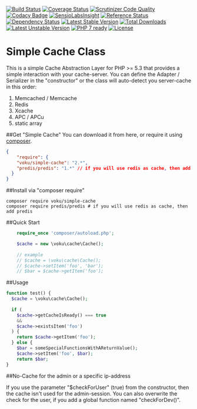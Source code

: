 [![Build Status](https://travis-ci.org/voku/simple-cache.svg?branch=master)](https://travis-ci.org/voku/simple-cache)
[![Coverage Status](https://coveralls.io/repos/github/voku/simple-cache/badge.svg?branch=master)](https://coveralls.io/github/voku/simple-cache?branch=master)
[![Scrutinizer Code Quality](https://scrutinizer-ci.com/g/voku/simple-cache/badges/quality-score.png?b=master)](https://scrutinizer-ci.com/g/voku/simple-cache/?branch=master)
[![Codacy Badge](https://www.codacy.com/project/badge/5846d2a46599486486b3956c0ce11a18)](https://www.codacy.com/app/voku/simple-cache)
[![SensioLabsInsight](https://insight.sensiolabs.com/projects/4926981d-ecb1-482b-a15c-447954b9bd66/mini.png)](https://insight.sensiolabs.com/projects/4926981d-ecb1-482b-a15c-447954b9bd66)
[![Reference Status](https://www.versioneye.com/php/voku:simple-cache/reference_badge.svg?style=flat)](https://www.versioneye.com/php/voku:simple-cache/references)
[![Dependency Status](https://www.versioneye.com/php/voku:simple-cache/dev-master/badge.svg)](https://www.versioneye.com/php/voku:simple-cache/dev-master)
[![Latest Stable Version](https://poser.pugx.org/voku/simple-cache/v/stable)](https://packagist.org/packages/voku/simple-cache) 
[![Total Downloads](https://poser.pugx.org/voku/simple-cache/downloads)](https://packagist.org/packages/voku/simple-cache) 
[![Latest Unstable Version](https://poser.pugx.org/voku/simple-cache/v/unstable)](https://packagist.org/packages/voku/simple-cache)
[![PHP 7 ready](http://php7ready.timesplinter.ch/voku/simple-cache/badge.svg)](https://travis-ci.org/voku/simple-cache)
[![License](https://poser.pugx.org/voku/simple-cache/license)](https://packagist.org/packages/voku/simple-cache)


Simple Cache Class
===================

This is a simple Cache Abstraction Layer for PHP >= 5.3 that provides a simple interaction 
with your cache-server. You can define the Adapter / Serializer in the "constructor" or the class will auto-detect you server-cache in this order:
1. Memcached / Memcache
2. Redis
3. Xcache
4. APC / APCu
5. static array

##Get "Simple Cache"
You can download it from here, or require it using [composer](https://packagist.org/packages/voku/simple-cache).
```json
{
    "require": {
    "voku/simple-cache": "2.*",
    "predis/predis": "1.*" // if you will use redis as cache, then add predis
  }
}
```

##Install via "composer require"
```shell
composer require voku/simple-cache
composer require predis/predis # if you will use redis as cache, then add predis
```


##Quick Start

```php
    require_once 'composer/autoload.php';

    $cache = new \voku\cache\Cache();
    
    // example
    // $cache = \voku\cache\Cache();
    // $cache->setItem('foo', 'bar');
    // $bar = $cache->getItem('foo');

```

##Usage 

```php
function test() {
  $cache = \voku\cache\Cache();
  
  if (
    $cache->getCacheIsReady() === true
    &&
    $cache->existsItem('foo')
  ) {
    return $cache->getItem('foo');
  } else {
    $bar = someSpecialFunctionsWithAReturnValue();
    $cache->setItem('foo', $bar);
    return $bar;
}
```

##No-Cache for the admin or a specific ip-address

If you use the parameter "$checkForUser" (true) from the constructor, then the cache isn't used for the admin-session.
You can also overwrite the check for the user, if you add a global function named "checkForDev()".


